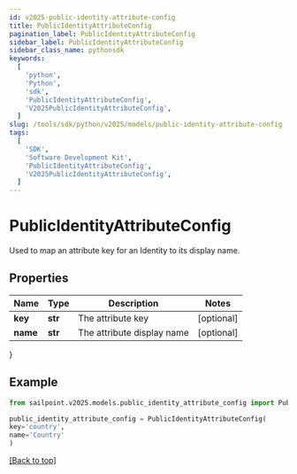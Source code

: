 ```yaml
---
id: v2025-public-identity-attribute-config
title: PublicIdentityAttributeConfig
pagination_label: PublicIdentityAttributeConfig
sidebar_label: PublicIdentityAttributeConfig
sidebar_class_name: pythonsdk
keywords:
  [
    'python',
    'Python',
    'sdk',
    'PublicIdentityAttributeConfig',
    'V2025PublicIdentityAttributeConfig',
  ]
slug: /tools/sdk/python/v2025/models/public-identity-attribute-config
tags:
  [
    'SDK',
    'Software Development Kit',
    'PublicIdentityAttributeConfig',
    'V2025PublicIdentityAttributeConfig',
  ]
---
```


# PublicIdentityAttributeConfig

Used to map an attribute key for an Identity to its display name.

## Properties

| Name     | Type    | Description                | Notes      |
| -------- | ------- | -------------------------- | ---------- |
| **key**  | **str** | The attribute key          | [optional] |
| **name** | **str** | The attribute display name | [optional] |

}

## Example

```python
from sailpoint.v2025.models.public_identity_attribute_config import PublicIdentityAttributeConfig

public_identity_attribute_config = PublicIdentityAttributeConfig(
key='country',
name='Country'
)

```

[[Back to top]](#)
